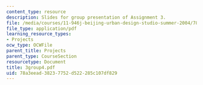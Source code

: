 ```yaml
---
content_type: resource
description: Slides for group presentation of Assignment 3.
file: /media/courses/11-946j-beijing-urban-design-studio-summer-2004/78a3eead38237752d522285c107df829_3group4.pdf
file_type: application/pdf
learning_resource_types:
- Projects
ocw_type: OCWFile
parent_title: Projects
parent_type: CourseSection
resourcetype: Document
title: 3group4.pdf
uid: 78a3eead-3823-7752-d522-285c107df829
---
```

